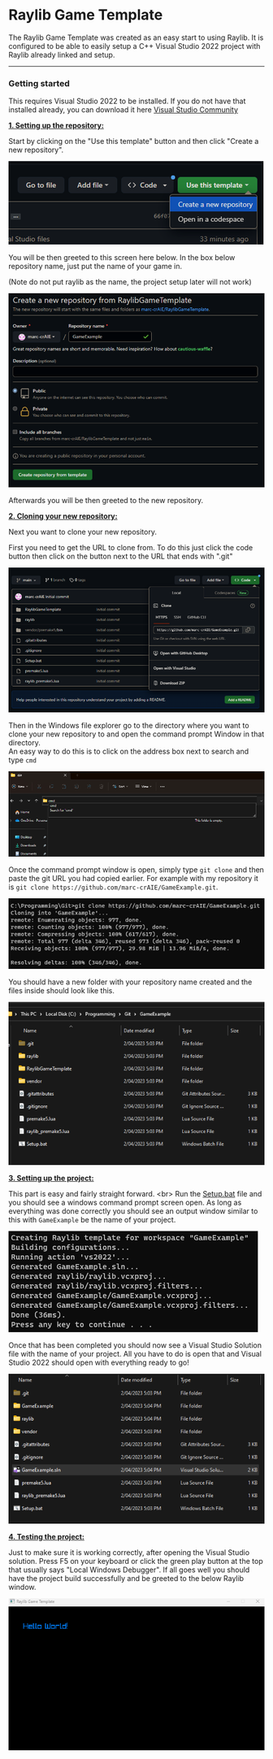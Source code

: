 # Raylib Game Template
The Raylib Game Template was created as an easy start to using Raylib. It is configured to be able to easily setup a C++ Visual Studio 2022 project with Raylib already linked and setup.

***

### Getting started
This requires Visual Studio 2022 to be installed. If you do not have that installed already, you can download it here [Visual Studio Community](https://visualstudio.microsoft.com/vs/community/)

<ins>**1. Setting up the repository:**</ins>

Start by clicking on the "Use this template" button and then click "Create a new repository".

![GitTemplateUse](/docs/images/git_template_use.png?raw=true)

You will be then greeted to this screen here below. In the box below repository name, just put the name of your game in.
<p>(Note do not put raylib as the name, the project setup later will not work)</p>

![GitCreateNewRepository](/docs/images/git_create_new_repository.png?raw=true)

Afterwards you will be then greeted to the new repository.


<ins>**2. Cloning your new repository:**</ins>

Next you want to clone your new repository.
<p>First you need to get the URL to clone from. To do this just click the code button then click on the button next to the URL that ends with ".git"</p>

![GitCloneRepository](/docs/images/git_clone_repository.png?raw=true)

Then in the Windows file explorer go to the directory where you want to clone your new repository to and open the command prompt Window in that directory.
<br />
An easy way to do this is to click on the address box next to search and type `cmd`

![FileExplorerCmd](/docs/images/file_explorer_cmd.png?raw=true)

Once the command prompt window is open, simply type `git clone` and then paste the git URL you had copied earlier. For example with my repository it is `git clone https://github.com/marc-crAIE/GameExample.git`.

![GitCloneCommand](/docs/images/git_clone_command.png?raw=true)

You should have a new folder with your repository name created and the files inside should look like this.

![GitInitialFolder](/docs/images/git_initial_folder_setup.png)

<ins>**3. Setting up the project:**</ins>

This part is easy and fairly straight forward.
<br\>
Run the [Setup.bat](/Setup.bat) file and you should see a windows command prompt screen open. As long as everything was done correctly you should see an output window similar to this with `GameExample` be the name of your project.

![ProjectSetupPremake5Output](/docs/images/project_setup_premake5_output.png?raw=true)

Once that has been completed you should now see a Visual Studio Solution file with the name of your project. All you have to do is open that and Visual Studio 2022 should open with everything ready to go!

![ProjectPostSetup](/docs/images/project_post_setup.png?raw=true)

<ins>**4. Testing the project:**</ins>

Just to make sure it is working correctly, after opening the Visual Studio solution. Press F5 on your keyboard or click the green play button at the top that usually says "Local Windows Debugger". If all goes well you should have the project build successfully and be greeted to the below Raylib window.

![ExampleWindow](/docs/images/example_window.png?raw=true)
